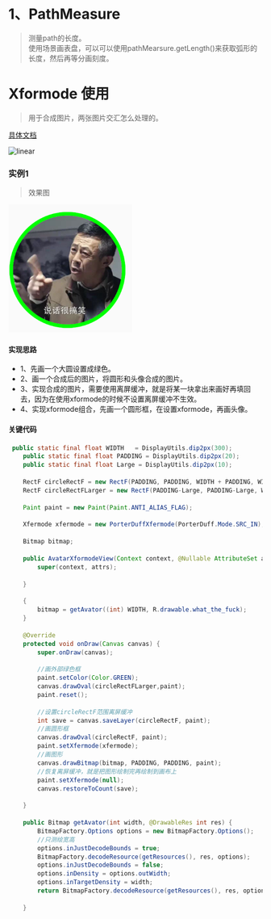 # 1、PathMeasure
> 测量path的长度。   
> 使用场景画表盘，可以可以使用pathMearsure.getLength()来获取弧形的长度，然后再等分画刻度。
# Xformode 使用
> 用于合成图片，两张图片交汇怎么处理的。

[具体文档](https://hencoder.com/ui-1-2/)

![linear](https://ws3.sinaimg.cn/large/52eb2279ly1fig6im3hhcj20o50zt7bj.jpg)

### 实例1
> 效果图

![linear](https://github.com/IRVING18/notes/blob/master/android/file/circle.png)

#### 实现思路
- 1、先画一个大圆设置成绿色。
- 2、画一个合成后的图片，将圆形和头像合成的图片。
- 3、实现合成的图片，需要使用离屏缓冲，就是将某一块拿出来画好再填回去，因为在使用xformode的时候不设置离屏缓冲不生效。
- 4、实现xformode组合，先画一个圆形框，在设置xformode，再画头像。

#### 关键代码
```java
 public static final float WIDTH   = DisplayUtils.dip2px(300);
    public static final float PADDING = DisplayUtils.dip2px(20);
    public static final float Large = DisplayUtils.dip2px(10);

    RectF circleRectF = new RectF(PADDING, PADDING, WIDTH + PADDING, WIDTH + PADDING);
    RectF circleRectFLarger = new RectF(PADDING-Large, PADDING-Large, WIDTH + PADDING+Large, WIDTH + PADDING+Large);

    Paint paint = new Paint(Paint.ANTI_ALIAS_FLAG);

    Xfermode xfermode = new PorterDuffXfermode(PorterDuff.Mode.SRC_IN);

    Bitmap bitmap;

    public AvatarXformodeView(Context context, @Nullable AttributeSet attrs) {
        super(context, attrs);

    }

    {
        bitmap = getAvator((int) WIDTH, R.drawable.what_the_fuck);
    }

    @Override
    protected void onDraw(Canvas canvas) {
        super.onDraw(canvas);

        //画外部绿色框
        paint.setColor(Color.GREEN);
        canvas.drawOval(circleRectFLarger,paint);
        paint.reset();

        //设置circleRectF范围离屏缓冲
        int save = canvas.saveLayer(circleRectF, paint);
        //画圆形框
        canvas.drawOval(circleRectF, paint);
        paint.setXfermode(xfermode);
        //画图形
        canvas.drawBitmap(bitmap, PADDING, PADDING, paint);
        //恢复离屏缓冲，就是把图形绘制完再绘制到画布上
        paint.setXfermode(null);
        canvas.restoreToCount(save);

    }

    public Bitmap getAvator(int width, @DrawableRes int res) {
        BitmapFactory.Options options = new BitmapFactory.Options();
        //只测绘宽高
        options.inJustDecodeBounds = true;
        BitmapFactory.decodeResource(getResources(), res, options);
        options.inJustDecodeBounds = false;
        options.inDensity = options.outWidth;
        options.inTargetDensity = width;
        return BitmapFactory.decodeResource(getResources(), res, options);

    }
```

